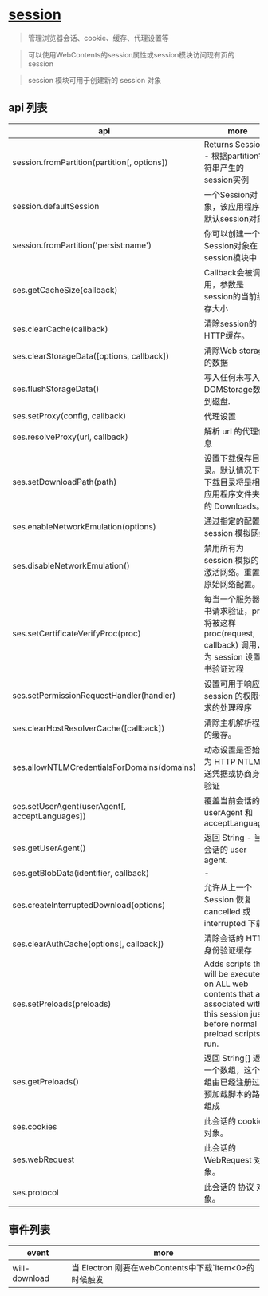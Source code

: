 # [session](https://electronjs.org/docs/api/session)

> 管理浏览器会话、cookie、缓存、代理设置等

> 可以使用WebContents的session属性或session模块访问现有页的session

> session 模块可用于创建新的 session 对象

## api 列表

| api                                            | more                                                                                                                                 |
| ---------------------------------------------- | ------------------------------------------------------------------------------------------------------------------------------------ |
| session.fromPartition(partition[, options])    | Returns Session - 根据partition字符串产生的session实例                                                                               |
| session.defaultSession                         | 一个Session对象，该应用程序的默认session对象                                                                                         |
| session.fromPartition('persist:name')          | 你可以创建一个 Session对象在session模块中                                                                                            |
| ses.getCacheSize(callback)                     | Callback会被调用，参数是session的当前缓存大小                                                                                        |
| ses.clearCache(callback)                       | 清除session的HTTP缓存。                                                                                                              |
| ses.clearStorageData([options, callback])      | 清除Web storage的数据                                                                                                                |
| ses.flushStorageData()                         | 写入任何未写入DOMStorage数据到磁盘.                                                                                                  |
| ses.setProxy(config, callback)                 | 代理设置                                                                                                                             |
| ses.resolveProxy(url, callback)                | 解析 url 的代理信息                                                                                                                  |
| ses.setDownloadPath(path)                      | 设置下载保存目录。默认情况下, 下载目录将是相应应用程序文件夹下的 Downloads。                                                         |
| ses.enableNetworkEmulation(options)            | 通过指定的配置为 session 模拟网络                                                                                                    |
| ses.disableNetworkEmulation()                  | 禁用所有为 session 模拟的已激活网络。重置为原始网络配置。                                                                            |
| ses.setCertificateVerifyProc(proc)             | 每当一个服务器证书请求验证，proc 将被这样 proc(request, callback) 调用，为 session 设置证书验证过程                                  |
| ses.setPermissionRequestHandler(handler)       | 设置可用于响应 session 的权限请求的处理程序                                                                                          |
| ses.clearHostResolverCache([callback])         | 清除主机解析程序的缓存。                                                                                                             |
| ses.allowNTLMCredentialsForDomains(domains)    | 动态设置是否始终为 HTTP NTLM 发送凭据或协商身份验证                                                                                  |
| ses.setUserAgent(userAgent[, acceptLanguages]) | 覆盖当前会话的 userAgent 和 acceptLanguages                                                                                          |
| ses.getUserAgent()                             | 返回 String - 当前会话的 user agent.                                                                                                 |
| ses.getBlobData(identifier, callback)          | -                                                                                                                                    |
| ses.createInterruptedDownload(options)         | 允许从上一个 Session 恢复 cancelled 或 interrupted 下载                                                                              |
| ses.clearAuthCache(options[, callback])        | 清除会话的 HTTP 身份验证缓存                                                                                                         |
| ses.setPreloads(preloads)                      | Adds scripts that will be executed on ALL web contents that are associated with this session just before normal preload scripts run. |
| ses.getPreloads()                              | 返回 String[] 返回一个数组，这个数组由已经注册过的预加载脚本的路径组成                                                               |
| ses.cookies                                    | 此会话的 cookie 对象。                                                                                                               |
| ses.webRequest                                 | 此会话的 WebRequest 对象。                                                                                                           |
| ses.protocol                                   | 此会话的 协议 对象。                                                                                                                 |

## 事件列表

| event         | more                                                  |
| ------------- | ----------------------------------------------------- |
| will-download | 当 Electron 刚要在webContents中下载`item<0>的时候触发 |